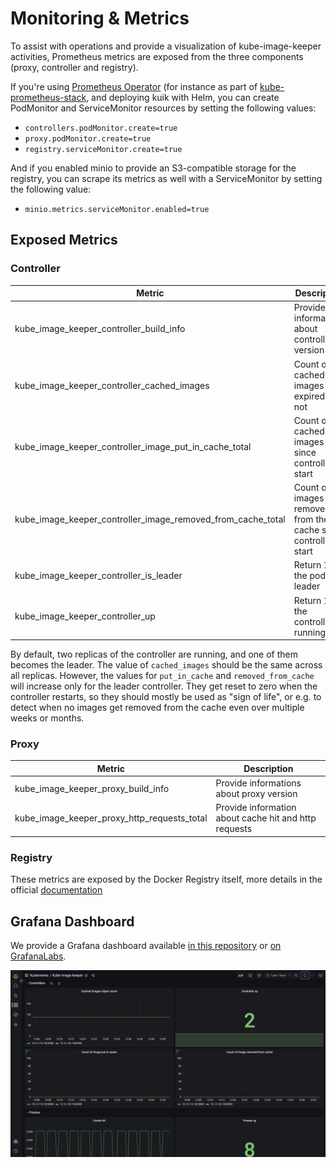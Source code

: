# Monitoring & Metrics

To assist with operations and provide a visualization of kube-image-keeper activities, Prometheus metrics are exposed from the three components (proxy, controller and registry).

If you're using [Prometheus Operator](https://prometheus-operator.dev/) (for instance as part of [kube-prometheus-stack](https://artifacthub.io/packages/helm/prometheus-community/kube-prometheus-stack), and deploying kuik with Helm, you can create PodMonitor and ServiceMonitor resources by setting the following values:
- `controllers.podMonitor.create=true`
- `proxy.podMonitor.create=true`
- `registry.serviceMonitor.create=true`

And if you enabled minio to provide an S3-compatible storage for the registry, you can scrape its metrics as well with a ServiceMonitor by setting the following value:
- `minio.metrics.serviceMonitor.enabled=true`

## Exposed Metrics

### Controller

| Metric | Description |
|--------|-------------|
| kube_image_keeper_controller_build_info | Provide informations about controller version |
| kube_image_keeper_controller_cached_images | Count of all cached images expired or not |
| kube_image_keeper_controller_image_put_in_cache_total | Count of all cached images since controller start |
| kube_image_keeper_controller_image_removed_from_cache_total | Count of all images removed from the cache since controller start |
| kube_image_keeper_controller_is_leader | Return 1 if the pod is leader |
| kube_image_keeper_controller_up | Return 1 if the controller is running |

By default, two replicas of the controller are running, and one of them becomes the leader. The value of `cached_images` should be the same across all replicas. However, the values for `put_in_cache` and `removed_from_cache` will increase only for the leader controller. They get reset to zero when the controller restarts, so they should mostly be used as "sign of life", or e.g. to detect when no images get removed from the cache even over multiple weeks or months.

### Proxy

| Metric | Description |
|--------|-------------|
| kube_image_keeper_proxy_build_info | Provide informations about proxy version |
| kube_image_keeper_proxy_http_requests_total | Provide information about cache hit and http requests |


### Registry

These metrics are exposed by the Docker Registry itself, more details in the official [documentation](https://docs.docker.com/registry/configuration/#debug)

## Grafana Dashboard

We provide a Grafana dashboard available [in this repository](./kube-image-keeper.dashboard.json) or [on GrafanaLabs](https://grafana.com/grafana/dashboards/19023-kube-image-keeper/). 

![Dashboard](./grafana_dashboard.png)
